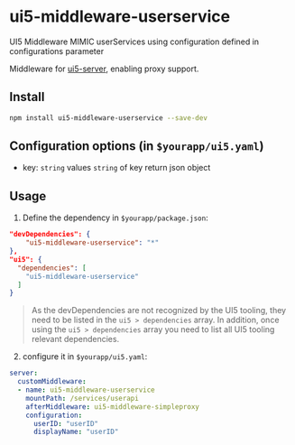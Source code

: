 # ui5-middleware-userservice

UI5 Middleware MIMIC userServices using configuration defined in configurations parameter

Middleware for [ui5-server](https://github.com/SAP/ui5-server), enabling proxy support.

## Install

```bash
npm install ui5-middleware-userservice --save-dev
```

## Configuration options (in `$yourapp/ui5.yaml`)

- key: `string`
  values `string` of key return json object

## Usage

1. Define the dependency in `$yourapp/package.json`:

```json
"devDependencies": {
    "ui5-middleware-userservice": "*"
},
"ui5": {
  "dependencies": [
    "ui5-middleware-userservice"
  ]
}
```

> As the devDependencies are not recognized by the UI5 tooling, they need to be listed in the `ui5 > dependencies` array. In addition, once using the `ui5 > dependencies` array you need to list all UI5 tooling relevant dependencies.

2. configure it in `$yourapp/ui5.yaml`:

```yaml
server:
  customMiddleware:
  - name: ui5-middleware-userservice
    mountPath: /services/userapi
    afterMiddleware: ui5-middleware-simpleproxy
    configuration:
      userID: "userID"
      displayName: "userID"
```